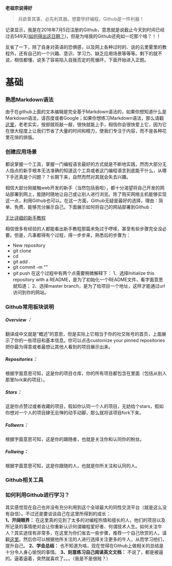 **老祖宗说得好**
> 兵欲善其事，必先利其器。想要学好编程，Github是一件利器！


记录显示，我是在2016年7月5日注册的Github，意思就是说截止今天到时间已经过去549天([如何得出这日期？](https://cruxf.github.io/GithubGuide/time.html))，但是为啥我的Github还宛如一坨那个啥？！！

反省了一下，除了自身对英语的恐惧感，以及网上各种过时的、说的云里雾里的教程外，还有自己的一个兴趣、意识、学习力、缺乏应用场景等等等。剩下的就不说，相信都懂，说多了容易陷入自我否定的死循环，下面开始进入正题。


# 基础

### 熟悉Markdown语法
由于在github上面的文本编辑是完全基于Markdown语法的，如果你想知道什么是Markdown语法，请百度或者Google；如果你想练习Markdown语法，那么请戳[这里](https://pandao.github.io/editor.md/index.html)，老老实实，按部就班敲一敲，很快就能上手，相信你会很快爱上它，因为它在很大程度上让我们节省了大量的时间和精力，使我们专注于内容，而不是各种花里花俏的排版。


### 创建应用场景
都说掌握一个工具，掌握一门编程语言最好的方式就是不断地实践，然而大部分无人指点的新手根本无法准确的知道这个工具或者这门编程语言到底能干什么，从哪下手还真是个问题？？长期下来，自然而然对其就会失去兴趣。

相信大部分刚接触web开发的新手（当然包括我啦），都十分渴望将自己开发的网站部署到网上，能随时随地让自己或让别人进行浏览。除了购买网络主机能够实现这一点，利用Github也可以。在这一方面，Github无疑是最好的选择，理由：简单、免费、能够充分展示自己。下面展示如何将自己的网站部署到Github：

[无比详细的新手教程](http://www.cnblogs.com/fengxiongZz/p/6477456.html)

相信很多有经验的人都能看出新手教程那篇未免过于啰嗦，甚至有些步骤完全没必要。但是，凡事都得有个过程，得一步步来，熟悉后的步骤为：
- New repository
- git clone
- cd 
- git add .
- git commit -m ""
- git push
在这个过程中有两个点需要稍微解释下：
1、选择Initialize this repository with a README，是为了初始化一个README文件，看字面意思就知道；
2、选择master branch，是为了给项目一个地址，这样才能通过url访问到你的网站。


### Github常用板块说明
##### Overview ：
翻译成中文就是“概述”的意思，但是实际上它相当于你的社交账号的首页，上面展示了你的一些项目和基本信息。你可以点击customize your pinned repositories 把你最为得意或者最想让其他人看到的项目展示出来。

##### Repositories：
根据字面意思可知，这是你的项目仓库，你的所有项目都包含在里面（包括从别人那里fork来的项目）。

##### Stars：
这是你点赞过或者收藏的项目，假如你认同一个人的项目，无妨给个stars，假如你想对一个人的项目肆无忌惮的动手动脚，那么就将该项目fork下来。

##### Follwers：
根据字面意思可知，这是你的跟随者，也就是关注你和认同你的粉丝。

##### Follwing：
根据字面意思可知，这是你跟随的人，也就是你所关注和认同的人。


### Github相关工具


### 如何利用Github进行学习？
其实感觉现在自己也并没有充分利用到这个全球最大的同性交流平台（就是这么没有自信）。不过还是要谈谈自己在这里所得到的成长：<br>
**1、开阔眼界：** 在这里真的见到了太多的对编程热情和擅长的人，他们的项目以及所记录的事情绝对会让你重新认识何谓编程爱好者、何谓技术人生。如何关注牛人？其实途径有非常多，在这里为你们省去一些步骤，推荐一个自己欣赏的人，请戳[这里](https://github.com/jawil)。然后你可以根据他所关注的人进行选择关注更多的牛人，从而学习他们，提升自己。
**2、学会总结：** 也不知道为啥，现在觉得在Github上做相关的总结是十分令人身心愉悦的事情。
**3、刻意练习自己阅读英文文档：** 不说了，都是被逼的。逼着逼着，突然就喜欢了。。。（我是不是很贱？）




